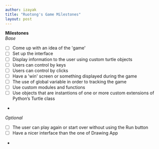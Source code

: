 ```yaml
---
author: izayak
title: "Ruotong's Game Milestones"
layout: post
---
```


**Milestones**  
*Base*  

- [ ] Come up with an idea of the 'game'      
- [ ] Set up the interface  
- [ ] Display information to the user using custom turtle objects  
- [ ] Users can control by keys  
- [ ] Users can control by clicks  
- [ ] Have a 'win' screen or something displayed during the game  
- [ ] The use of global variable in order to tracking the game  
- [ ] Use custom modules and functions  
- [ ] Use objects that are instantions of one or more custom extensions of Python’s Turtle class 
- 
*Optional*  

- [ ] The user can play again or start over without using the Run button  
- [ ] Have a nicer interface than the one of Drawing App  
- 
